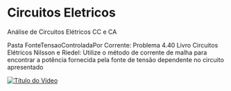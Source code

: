 # Circuitos Eletricos
Análise de Circuitos Elétricos CC e CA

Pasta FonteTensaoControladaPor Corrente: 
Problema 4.40 Livro Circuitos Elétricos Nilsson e Riedel: Utilize o método de corrente de malha para encontrar a potência fornecida pela fonte de tensão dependente no circuito apresentado

[![Título do Vídeo](https://img.youtube.com/vi/MAnT-z_OK44/maxresdefault.jpg)](https://www.youtube.com/watch?v=MAnT-z_OK44)
